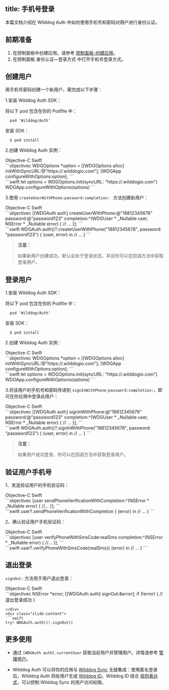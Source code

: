 
title: 手机号登录
---

本篇文档介绍在 Wilddog Auth 中如何使用手机号和密码对用户进行身份认证。

## 前期准备

1. 在控制面板中创建应用。请参考 [控制面板-创建应用](/console/creat.html#创建一个野狗应用)。
2. 在控制面板 身份认证—登录方式 中打开手机号登录方式。

## 创建用户

用手机号密码创建一个新用户，需完成以下步骤：

1.安装 Wilddog Auth SDK：

将以下 pod 包含在你的 Podfile 中：

```
  pod 'Wilddog/Auth'
```

安装 SDK：

```
  $ pod install
```

2.创建 Wilddog Auth 实例：

<div class="slide">
<div class='slide-title'>
  <span class="slide-tab tab-current">Objective-C</span>
  <span class="slide-tab">Swift</span>
</div>
<div class="slide-content slide-content-show">
```objectivec
WDGOptions *option = [[WDGOptions alloc] initWithSyncURL:@"https://<your-wilddog-appid>.wilddogio.com"];
[WDGApp configureWithOptions:option];
```
</div>
<div class="slide-content">
```swift
let options = WDGOptions.init(syncURL: "https://<your-wilddog-appid>.wilddogio.com")
WDGApp.configureWithOptions(options)
```
</div>
</div>

3.使用 `createUserWithPhone:password:completion: ` 方法创建新用户：

<div class="slide">
<div class='slide-title'>
  <span class="slide-tab tab-current">Objective-C</span>
  <span class="slide-tab">Swift</span>
</div>
<div class="slide-content slide-content-show">
```objectivec
[[WDGAuth auth] createUserWithPhone:@"18812345678"
                           password:@"password123"
                         completion:^(WDGUser * _Nullable user, NSError * _Nullable error) {
   			 // ...
                         }];
```
</div>
<div class="slide-content">
```swift
WDGAuth.auth()?.createUserWithPhone("18812345678", password: "password123") { 
  (user, error) in
  // ...
}
```
</div>
</div>


<blockquote class="warning">
  <p><strong>注意：</strong></p>
  如果新用户创建成功，默认会处于登录状态，并且你可以在回调方法中获取登录用户。
</blockquote>


## 登录用户

1.安装 Wilddog Auth SDK：

将以下 pod 包含在你的 Podfile 中：

```
  pod 'Wilddog/Auth'
```

安装 SDK：

```
  $ pod install
```

2.创建 Wilddog Auth 实例：

<div class="slide">
<div class='slide-title'>
  <span class="slide-tab tab-current">Objective-C</span>
  <span class="slide-tab">Swift</span>
</div>
<div class="slide-content slide-content-show">
```objectivec
WDGOptions *option = [[WDGOptions alloc] initWithSyncURL:@"https://<your-wilddog-appid>.wilddogio.com"];
[WDGApp configureWithOptions:option];
```
</div>
<div class="slide-content">
```swift
let options = WDGOptions.init(syncURL: "https://<your-wilddog-appid>.wilddogio.com")
WDGApp.configureWithOptions(options)
```
</div>
</div>

3.将该用户的手机号和密码传递到 `signInWithPhone:password:completion:`，即可在你应用中登录此用户：

<div class="slide">
<div class='slide-title'>
  <span class="slide-tab tab-current">Objective-C</span>
  <span class="slide-tab">Swift</span>
</div>
<div class="slide-content slide-content-show">
```objectivec
[[WDGAuth auth] signInWithPhone:@"18812345678"
                       password:@"password123"
                     completion:^(WDGUser * _Nullable user, NSError * _Nullable error) {
                         // ...
                     }];
```
</div>
<div class="slide-content">
```swift
WDGAuth.auth()?.signInWithPhone("18812345678", password: "password123") { (user, error) in
  // ...
}
```
</div>
</div>

<blockquote class="warning">
  <p><strong>注意：</strong></p>
  如果用户成功登录，你可以在回调方法中获取登录用户。
</blockquote>

## 验证用户手机号
1、发送验证用户的手机验证码：
<div class="slide">
<div class='slide-title'>
  <span class="slide-tab tab-current">Objective-C</span>
  <span class="slide-tab">Swift</span>
</div>
<div class="slide-content slide-content-show">
```objectivec
[user sendPhoneVerificationWithCompletion:^(NSError * _Nullable error) {
    //...
}];
```
</div>
<div class="slide-content">
```swift
user?.sendPhoneVerificationWithCompletion { (error) in
  // ...
}
```
</div>
</div>

2、确认验证用户手机验证码：

<div class="slide">
<div class='slide-title'>
  <span class="slide-tab tab-current">Objective-C</span>
  <span class="slide-tab">Swift</span>
</div>
<div class="slide-content slide-content-show">
```objectivec
[user verifyPhoneWithSmsCode:realSms
                  completion:^(NSError * _Nullable error) {
                      //...
                  }];
```
</div>
<div class="slide-content">
```swift
user?.verifyPhoneWithSmsCode(realSms){ (error) in
  // ...
}
```
</div>
</div>

## 退出登录

`signOut:` 方法用于用户退出登录：

<div class="slide">
<div class='slide-title'>
  <span class="slide-tab tab-current">Objective-C</span>
  <span class="slide-tab">Swift</span>
</div>
<div class="slide-content slide-content-show">
```objectivec
NSError *error;
[[WDGAuth auth] signOut:&error];
if (!error) {
    // 退出登录成功
}

```
</div>
<div class="slide-content">
```swift
try! WDGAuth.auth()!.signOut()

```
</div>
</div>

## 更多使用

- 通过 `[WDGAuth auth].currentUser` 获取当前用户并管理用户。详情请参考 [管理用户](/guide/auth/ios/manageuser.html)。


- Wilddog Auth 可以将你的应用与 [Wilddog Sync](/overview/sync.html) 无缝集成：使用匿名登录后，Wilddog Auth 将给用户生成 [Wilddog ID](/guide/auth/core/concept.html#Wilddog-ID)。Wilddog ID 结合 [规则表达式](/guide/sync/rules/introduce.html)，可以控制 Wilddog Sync 的用户访问权限。




